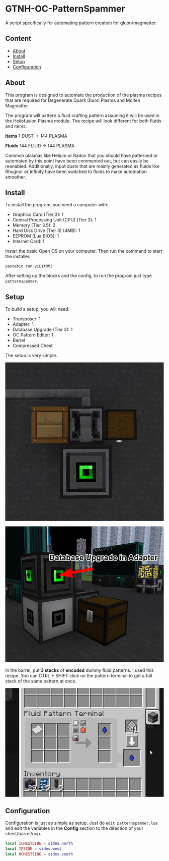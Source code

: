 # GTNH-OC-PatternSpammer
A script specifically for automating pattern creation for gluon/magmatter.

## Content

- [About](#about)
- [Install](#install)
- [Setup](#setup)
- [Configuration](#configuration)

<a id="about"></a>

## About

This program is designed to automate the production of the plasma recipes that are required for Degenerate Quark Gluon Plasma and Molten Magmatter.

The program will pattern a fluid crafting pattern assuming it will be used in the Heliofusion Plasma module. The recipe will look different for both fluids and items.

**Items**
1 DUST -> 144 PLASMA

**Fluids**
144 FLUID -> 144 PLASMA

Common plasmas like Helium or Radon that you should have patterned or automated by this point have been commented out, but can easily be reenabled. Additionally, input dusts that are mainly generated as fluids like Rhugnor or Infinity have been switched to fluids to make automation smoother.

<a id="install"></a>

## Install

To install the program, you need a computer with:
- Graphics Card (Tier 3): 1
- Central Processing Unit (CPU) (Tier 3): 1
- Memory (Tier 3.5): 2
- Hard Disk Drive (Tier 3) (4MB): 1
- EEPROM (Lua BIOS): 1
- Internet Card: 1

Install the basic Open OS on your computer.
Then run the command to start the installer.

```shell
pastebin run yiL1tRMJ
```

After setting up the blocks and the config, to run the program just type `patternspammer`.

<a id="setup"></a>

## Setup

To build a setup, you will need:

- Transposer: 1
- Adapter: 1
- Database Upgrade (Tier 3): 1
- OC Pattern Editor: 1
- Barrel
- Compressed Chest

The setup is very simple.

![Top setup](/docs/topview.png)

![Side setup](/docs/sideview.png)

In the barrel, put **3 stacks** of **encoded** dummy fluid patterns. I used this recipe. You can CTRL + SHIFT click on the pattern terminal to get a full stack of the same pattern at once.

![Pattern](/docs/recipe.png)

<a id="configuration"></a>

## Configuration

Configuration is just as simple as setup. Just do `edit patternspammer.lua` and edit the variables in the **Config** section to the direction of your chest/barrel/ocp.

```lua
local ICHESTSIDE = sides.north
local IFSIDE = sides.west
local OCHESTSIDE = sides.south
```




